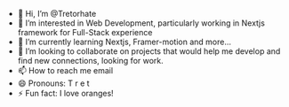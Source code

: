 - 👋 Hi, I’m @Tretorhate
- 👀 I’m interested in Web Development, particularly working in Nextjs framework for Full-Stack experience
- 🌱 I’m currently learning Nextjs, Framer-motion and more...
- 💞️ I’m looking to collaborate on projects that would help me develop and find new connections, looking for work.
- 📫 How to reach me email
- 😄 Pronouns: T r e t
- ⚡ Fun fact: I love oranges!

<!---
Tretorhate/Tretorhate is a ✨ special ✨ repository because its `README.md` (this file) appears on your GitHub profile.
You can click the Preview link to take a look at your changes.
--->
